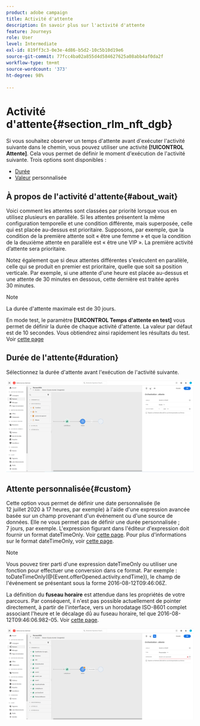 ```yaml
---
product: adobe campaign
title: Activité d'attente
description: En savoir plus sur l'activité d'attente
feature: Journeys
role: User
level: Intermediate
exl-id: 819ff3c3-0e3e-4d86-b5d2-10c5b10d19e6
source-git-commit: 77fcc4ba02a855d4d584627625a08abb4af0da2f
workflow-type: tm+mt
source-wordcount: '373'
ht-degree: 98%

---
```


# Activité d&#39;attente{#section_rlm_nft_dgb}

Si vous souhaitez observer un temps d&#39;attente avant d&#39;exécuter l&#39;activité suivante dans le chemin, vous pouvez utiliser une activité **[!UICONTROL Attente]**. Cela vous permet de définir le moment d&#39;exécution de l&#39;activité suivante. Trois options sont disponibles :

* [Durée](#duration)
* [Valeur](#custom) personnalisée
  <!--* [Email send time optimization](#email_send_time_optimization)-->

## À propos de l&#39;activité d&#39;attente{#about_wait}

Voici comment les attentes sont classées par priorité lorsque vous en utilisez plusieurs en parallèle. Si les attentes présentent la même configuration temporelle et une condition différente, mais superposée, celle qui est placée au-dessus est prioritaire. Supposons, par exemple, que la condition de la première attente soit « être une femme » et que la condition de la deuxième attente en parallèle est « être une VIP ». La première activité d’attente sera prioritaire.

Notez également que si deux attentes différentes s&#39;exécutent en parallèle, celle qui se produit en premier est prioritaire, quelle que soit sa position verticale. Par exemple, si une attente d&#39;une heure est placée au-dessus et une attente de 30 minutes en dessous, cette dernière est traitée après 30 minutes.

>[!NOTE]
>
>La durée d&#39;attente maximale est de 30 jours.
>
>En mode test, le paramètre **[!UICONTROL Temps d&#39;attente en test]** vous permet de définir la durée de chaque activité d&#39;attente. La valeur par défaut est de 10 secondes. Vous obtiendrez ainsi rapidement les résultats du test. Voir [cette page](../building-journeys/testing-the-journey.md)

## Durée de l&#39;attente{#duration}

Sélectionnez la durée d&#39;attente avant l&#39;exécution de l&#39;activité suivante.

![](../assets/journey55.png)

## Attente personnalisée{#custom}

Cette option vous permet de définir une date personnalisée (le 12 juillet 2020 à 17 heures, par exemple) à l&#39;aide d&#39;une expression avancée basée sur un champ provenant d&#39;un événement ou d&#39;une source de données. Elle ne vous permet pas de définir une durée personnalisée ; 7 jours, par exemple. L&#39;expression figurant dans l&#39;éditeur d&#39;expression doit fournir un format dateTimeOnly. Voir [cette page](../expression/expressionadvanced.md). Pour plus d&#39;informations sur le format dateTimeOnly, voir [cette page](../expression/data-types.md).

>[!NOTE]
>
>Vous pouvez tirer parti d&#39;une expression dateTimeOnly ou utiliser une fonction pour effectuer une conversion dans ce format. Par exemple : toDateTimeOnly(@{Event.offerOpened.activity.endTime}), le champ de l&#39;événement se présentant sous la forme 2016-08-12T09:46:06Z.
>
>La définition du **fuseau horaire** est attendue dans les propriétés de votre parcours. Par conséquent, il n&#39;est pas possible actuellement de pointer directement, à partir de l&#39;interface, vers un horodatage ISO-8601 complet associant l&#39;heure et le décalage dû au fuseau horaire, tel que 2016-08-12T09:46:06.982-05. Voir [cette page](../building-journeys/timezone-management.md).

![](../assets/journey57.png)

<!--## Email send time optimization{#email_send_time_optimization}

>[!CAUTION]
>
>The email send time optimization capability is only available to customers who use the [Adobe Experience Platform Data Connector](https://docs.adobe.com/content/help/en/campaign-standard/using/developing/mapping-campaign-and-aep-data/aep-about-data-connector.html).

This type of wait uses a score calculated in the Adobe Experience Platform. The score calculates the propensity to click or open an email in the future based on past behavior. Note that the algorithm calculating the score needs a certain amount of data to work. As a result, when it does not have enough data, the default wait time will apply. At publication time, you’ll be notified that the default time applies.

>[!NOTE]
>
>The first event of your journey must have a namespace.
>
>This capability is only available after an **[!UICONTROL Email]** activity. You need to have Adobe Campaign Standard.

1. In the **[!UICONTROL Amount of time]** field, define the number of hours to consider to optimize email sending.
1. In the **[!UICONTROL Optimization type]** field, choose if the optimization should increase clicks or opens.
1. In the **[!UICONTROL Default time]** field, define the default time to wait if the predictive send time score is not available.

    >[!NOTE]
    >
    >Note that the send time score can be unavailable because there is not enough data to perform the calculation. In this case, you will be informed, at publication time, that the default time applies.

![](../assets/journey57bis.png)-->
